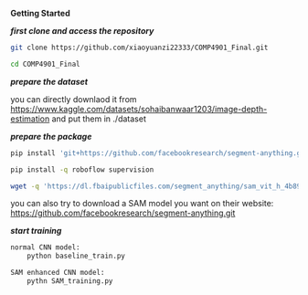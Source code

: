 **Getting Started**

***first clone and access the repository***
```bash
git clone https://github.com/xiaoyuanzi22333/COMP4901_Final.git

cd COMP4901_Final
```

***prepare the dataset***

you can directly downlaod it from https://www.kaggle.com/datasets/sohaibanwaar1203/image-depth-estimation and put them in ./dataset


***prepare the package***
```bash
pip install 'git+https://github.com/facebookresearch/segment-anything.git'

pip install -q roboflow supervision

wget -q 'https://dl.fbaipublicfiles.com/segment_anything/sam_vit_h_4b8939.pth'

```

you can also try to download a SAM model you want on their website: https://github.com/facebookresearch/segment-anything.git

***start training***
```bash
normal CNN model:
    python baseline_train.py

SAM enhanced CNN model:
    pythn SAM_training.py
```